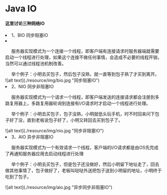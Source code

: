 <h1>Java IO</h1>

<h4>这里讨论三种网络IO</h4>


  <li>1、BIO 同步阻塞IO<li> <br>
         <p>&nbsp;&nbsp;&nbsp;&nbsp;&nbsp;服务器实现模式为一个连接一个线程，即客户端有连接请求时服务器端就需要启动一个线程进行处理，如果这个连接不做任何事情，会造成不必要的线程开销，当然可以通过线程池机制改善。</p>
         &nbsp;&nbsp;&nbsp;&nbsp;&nbsp;举个例子：小明去买包子，然后包子没熟，就一直等到包子熟了才买到离开。
     <br/>
![alt text](./resource/img/bio.jpg "同步阻塞IO")
   <li> 2、NIO 同步非阻塞IO</li>
  
  <p>&nbsp;&nbsp;&nbsp;&nbsp;&nbsp;服务器实现模式为一个请求一个线程，即客户端发送的连接请求都会注册到多路复用器上，多路复用器轮询到连接有I/O请求时才启动一个线程进行处理。</p>
  
  <p>&nbsp;&nbsp;&nbsp;&nbsp;&nbsp;举个例子：小明去买包子，包子没熟，小明就低头玩手机，时不时回来问下包子好了没，直到老板说包子好了，小明又转回去买到包子了。</p>
  ![alt text](./resource/img/nio.jpg "同步非阻塞IO")

  
  <li>3、AIO  异步非阻塞IO</li>
  
  <p>&nbsp;&nbsp;&nbsp;&nbsp;&nbsp;服务器实现模式为一个有效请求一个线程，客户端的I/O请求都是由OS先完成了再通知服务器应用去启动线程进行处理</p>
  
  <p>&nbsp;&nbsp;&nbsp;&nbsp;&nbsp;举个例子：小明去买包子，但是包子还没做好，然后小明留下地址走了，回去做其他事情了，包子做好了，老板叫哒哒外送把包子送到小明留的地址，小明终于吃到了包子。
  </p>
    ![alt text](./resource/img/aio.jpg "异步同步非阻塞IO")

